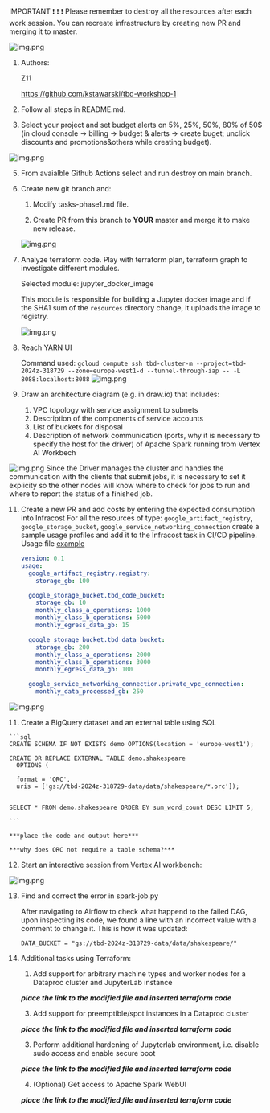 IMPORTANT ❗ ❗ ❗ Please remember to destroy all the resources after each work session. You can recreate infrastructure by creating new PR and merging it to master.

![img.png](doc/figures/destroy.png)

1. Authors:

   Z11

   https://github.com/kstawarski/tbd-workshop-1

2. Follow all steps in README.md.

3. Select your project and set budget alerts on 5%, 25%, 50%, 80% of 50$ (in cloud console -> billing -> budget & alerts -> create buget; unclick discounts and promotions&others while creating budget).

  ![img.png](doc/figures/discounts.png)

5. From avaialble Github Actions select and run destroy on main branch.

7. Create new git branch and:
    1. Modify tasks-phase1.md file.

    2. Create PR from this branch to **YOUR** master and merge it to make new release.

    ![img.png](doc/figures/workshop1_task6_release.png)


8. Analyze terraform code. Play with terraform plan, terraform graph to investigate different modules.

    Selected module: jupyter_docker_image

    This module is responsible for building a Jupyter docker image and if the SHA1 sum of the `resources` directory change, it uploads the image to registry.

   ![img.png](doc/figures/workshop1_task7_jupyter_module.png)


9. Reach YARN UI

    Command used:
    `gcloud compute ssh tbd-cluster-m --project=tbd-2024z-318729 --zone=europe-west1-d --tunnel-through-iap -- -L 8088:localhost:8088`
   ![img.png](doc/figures/workshop1_task9_yarn.png)


10. Draw an architecture diagram (e.g. in draw.io) that includes:
    1. VPC topology with service assignment to subnets
    2. Description of the components of service accounts
    3. List of buckets for disposal
    4. Description of network communication (ports, why it is necessary to specify the host for the driver) of Apache Spark running from Vertex AI Workbech

   ![img.png](doc/figures/workshop1_task10_arch.png)
    Since the Driver manages the cluster and handles the communication with the clients that submit jobs, it is necessary to set it explicity so the other nodes will know where to check for jobs to run and where to report the status of a finished job.

11. Create a new PR and add costs by entering the expected consumption into Infracost
For all the resources of type: `google_artifact_registry`, `google_storage_bucket`, `google_service_networking_connection`
create a sample usage profiles and add it to the Infracost task in CI/CD pipeline. Usage file [example](https://github.com/infracost/infracost/blob/master/infracost-usage-example.yml)

    ```yaml
    version: 0.1
    usage:
      google_artifact_registry.registry:
        storage_gb: 100

      google_storage_bucket.tbd_code_bucket:
        storage_gb: 10
        monthly_class_a_operations: 1000
        monthly_class_b_operations: 5000
        monthly_egress_data_gb: 15

      google_storage_bucket.tbd_data_bucket:
        storage_gb: 200
        monthly_class_a_operations: 2000
        monthly_class_b_operations: 3000
        monthly_egress_data_gb: 100

      google_service_networking_connection.private_vpc_connection:
        monthly_data_processed_gb: 250
    ```

   ![img.png](doc/figures/workshop1_task11_infracost.png)

11.  Create a BigQuery dataset and an external table using SQL

    ```sql
    CREATE SCHEMA IF NOT EXISTS demo OPTIONS(location = 'europe-west1');

    CREATE OR REPLACE EXTERNAL TABLE demo.shakespeare
      OPTIONS (

      format = 'ORC',
      uris = ['gs://tbd-2024z-318729-data/data/shakespeare/*.orc']);


    SELECT * FROM demo.shakespeare ORDER BY sum_word_count DESC LIMIT 5;

    ```

    ***place the code and output here***

    ***why does ORC not require a table schema?***


12. Start an interactive session from Vertex AI workbench:

   ![img.png](doc/figures/workshop1_task13_workbench.png)


13. Find and correct the error in spark-job.py

    After navigating to Airflow to check what happend to the failed DAG, upon inspecting its code, we found a line with an incorrect value with a comment to change it.
    This is how it was updated:

    ```
    DATA_BUCKET = "gs://tbd-2024z-318729-data/data/shakespeare/"
    ```


14. Additional tasks using Terraform:

    1. Add support for arbitrary machine types and worker nodes for a Dataproc cluster and JupyterLab instance

    ***place the link to the modified file and inserted terraform code***

    3. Add support for preemptible/spot instances in a Dataproc cluster

    ***place the link to the modified file and inserted terraform code***

    3. Perform additional hardening of Jupyterlab environment, i.e. disable sudo access and enable secure boot

    ***place the link to the modified file and inserted terraform code***

    4. (Optional) Get access to Apache Spark WebUI

    ***place the link to the modified file and inserted terraform code***
